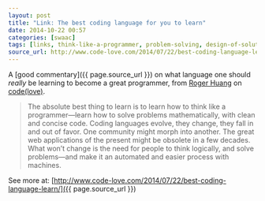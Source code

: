 ```yaml
---
layout: post
title: "Link: The best coding language for you to learn"
date: 2014-10-22 00:57
categories: [swaac]
tags: [links, think-like-a-programmer, problem-solving, design-of-solutions, roger-huang]
source_url: http://www.code-love.com/2014/07/22/best-coding-language-learn/?utm_content=buffer53a37&utm_medium=social&utm_source=plus.google.com&utm_campaign=buffer#sthash.XFjxPptN.dpuf
---
```

A [good commentary]({{ page.source_url }}) on what language one should *really* be learning to become a great programmer, from [Roger Huang](http://www.code-love.com/author/roger-huangthoughtbasin-com/) on [code(love)](http://www.code-love.com/).

> The absolute best thing to learn is to learn how to think like a programmer—learn how to solve problems mathematically, with clean and concise code. Coding languages evolve, they change, they fall in and out of favor. One community might morph into another. The great web applications of the present might be obsolete in a few decades. What won’t change is the need for people to think logically, and solve problems—and make it an automated and easier process with machines.

See more at: [http://www.code-love.com/2014/07/22/best-coding-language-learn/]({{ page.source_url }})
